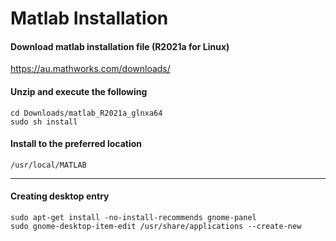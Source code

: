 # Matlab Installation
#### Download matlab installation file (R2021a for Linux)
https://au.mathworks.com/downloads/
#### Unzip and execute the following
```
cd Downloads/matlab_R2021a_glnxa64
sudo sh install
```
#### Install to the preferred location
```
/usr/local/MATLAB
```
***
#### Creating desktop entry
```
sudo apt-get install -no-install-recommends gnome-panel
sudo gnome-desktop-item-edit /usr/share/applications --create-new
```
